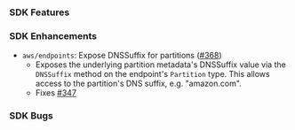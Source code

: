 ### SDK Features

### SDK Enhancements
* `aws/endpoints`: Expose DNSSuffix for partitions ([#368](https://github.com/aws/aws-sdk-go/pull/368))
  * Exposes the underlying partition metadata's DNSSuffix value via the `DNSSuffix` method on the endpoint's `Partition` type. This allows access to the partition's DNS suffix, e.g. "amazon.com".
  * Fixes [#347](https://github.com/aws/aws-sdk-go/issues/347)
  
### SDK Bugs

